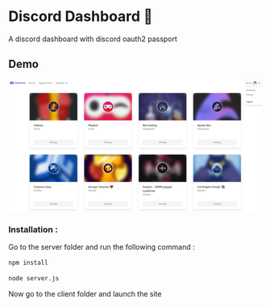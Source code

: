 # Discord Dashboard 🤖

A discord dashboard with discord oauth2 passport

## Demo 

<img src="./demo.jpg">

### Installation :

Go to the server folder and run the following command :

```bash
npm install
```

```bash
node server.js
```

Now go to the client folder and launch the site
